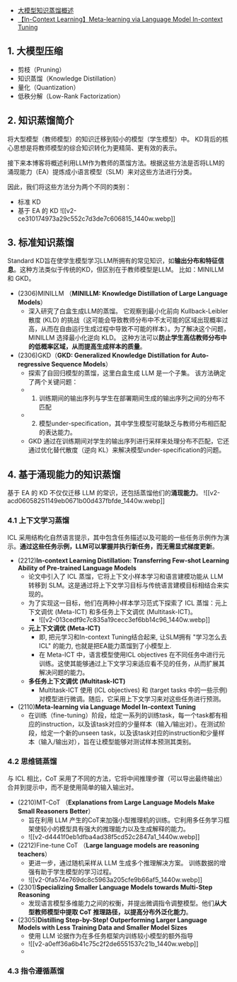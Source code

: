 
- [大模型知识蒸馏概述](https://zhuanlan.zhihu.com/p/659943824)
- [【In-Context Learning】Meta-learning via Language Model In-context Tuning](https://blog.csdn.net/qq_36426650/article/details/128083896)
## 1. 大模型压缩

- 剪枝（Pruning）
- 知识蒸馏（Knowledge Distillation）
- 量化（Quantization）
- 低秩分解（Low-Rank Factorization）

## 2. 知识蒸馏简介

将大型模型（教师模型）的知识迁移到较小的模型（学生模型）中。 KD背后的核心思想是将教师模型的综合知识转化为更精简、更有效的表示。

接下来本博客将概述利用LLM作为教师的蒸馏方法。根据这些方法是否将LLM的涌现能力（EA）提炼成小语言模型（SLM）来对这些方法进行分类。

因此，我们将这些方法分为两个不同的类别：
- 标准 KD 
- 基于 EA 的 KD
 ![[v2-ce310174973a29c552c7d3de7c606815_1440w.webp]]
## 3. 标准知识蒸馏

Standard KD旨在使学生模型学习LLM所拥有的常见知识，如**输出分布和特征信息**。这种方法类似于传统的KD，但区别在于教师模型是LLM。 比如：MINILLM 和 GKD。

- (2306)MINILLM （**MINILLM: Knowledge Distillation of Large Language Models**）
	- 深入研究了白盒生成LLM的蒸馏。 它观察到最小化前向 Kullback-Leibler 散度 (KLD) 的挑战（这可能会导致教师分布中不太可能的区域出现概率过高，从而在自由运行生成过程中导致不可能的样本）。为了解决这个问题，MINILLM 选择最小化逆向 KLD。 这种方法可以**防止学生高估教师分布中的低概率区域，从而提高生成样本的质量**。
- (2306)GKD（**GKD: Generalized Knowledge Distillation for Auto-regressive Sequence Models**） 
	- 探索了自回归模型的蒸馏，这里白盒生成 LLM 是一个子集。 该方法确定了两个关键问题：
	- 1. 训练期间的输出序列与学生在部署期间生成的输出序列之间的分布不匹配
	- 2. 模型under-specification，其中学生模型可能缺乏与教师分布相匹配的表达能力。
	- GKD 通过在训练期间对学生的输出序列进行采样来处理分布不匹配，它还通过优化替代散度（逆向 KL）来解决模型under-specification的问题。

## 4. **基于涌现能力的知识蒸馏**

基于 EA 的 KD 不仅仅迁移 LLM 的常识，还包括蒸馏他们的**涌现能力**。
![[v2-acd06058251149eb0671b00d437fbfde_1440w.webp]]
### 4.1 **上下文学习蒸馏**

ICL 采用结构化自然语言提示，其中包含任务描述以及可能的一些任务示例作为演示。**通过这些任务示例，LLM可以掌握并执行新任务，而无需显式梯度更新**。

- (2212)**In-context Learning Distillation: Transferring Few-shot Learning Ability of Pre-trained Language Models** 
	- 论文中引入了 ICL 蒸馏，它将上下文小样本学习和语言建模功能从 LLM 转移到 SLM。这是通过将上下文学习目标与传统语言建模目标相结合来实现的。
	- 为了实现这一目标，他们在两种小样本学习范式下探索了 ICL 蒸馏：元上下文调优 (Meta-ICT) 和多任务上下文调优 (Multitask-ICT)。
		- ![[v2-013cedf9c7c835a19cecc3ef6bb14c96_1440w.webp]]
	- **元上下文调优 (Meta-ICT)**
		- 即, 把元学习和In-context Tuning结合起来, 让SLM拥有 "学习怎么去ICL" 的能力, 也就是把EA能力蒸馏到了小模型上. 
		- 在 Meta-ICT 中，语言模型使用ICL objectives 在不同任务中进行元训练。这使其能够通过上下文学习来适应看不见的任务，从而扩展其解决问题的能力。
	- **多任务上下文调优 (Multitask-ICT)**
		- Multitask-ICT 使用 (ICL objectives) 和 (target tasks 中的一些示例) 对模型进行微调。随后，它采用上下文学习来对这些任务进行预测。
- (2110)**Meta-learning via Language Model In-context Tuning**
	- 在训练（fine-tuning）阶段，给定一系列的训练task，每一个task都有相应的instruction，以及该task对应的少量样本（输入/输出对）。在测试阶段，给定一个新的unseen task，以及该task对应的instruction和少量样本（输入/输出对），旨在让模型能够对测试样本预测其类别。


### 4.2 **思维链蒸馏**

与 ICL 相比，CoT 采用了不同的方法，它将中间推理步骤（可以导出最终输出）合并到提示中，而不是使用简单的输入输出对。

- (2210)MT-CoT （**Explanations from Large Language Models Make Small Reasoners Better**） 
	- 旨在利用 LLM 产生的CoT来加强小型推理机的训练。它利用多任务学习框架使较小的模型具有强大的推理能力以及生成解释的能力。
	- ![[v2-d4441f0eb1dfba4ad38f5cd52c2847a1_1440w.webp]]
- (2212)Fine-tune CoT （**Large language models are reasoning teachers**）
	- 更进一步，通过随机采样从 LLM 生成多个推理解决方案。 训练数据的增强有助于学生模型的学习过程。
	- ![[v2-0fa574e769dc8c5963a205cfe9b66af5_1440w.webp]]
- (2301)**Specializing Smaller Language Models towards Multi-Step Reasoning**
	- 发现语言模型多维能力之间的权衡，并提出微调指令调整模型。他们**从大型教师模型中提取 CoT 推理路径，以提高分布外泛化能力**。
- (2305)**Distilling Step-by-Step! Outperforming Larger Language Models with Less Training Data and Smaller Model Sizes**
	- 使用 LLM 论据作为在多任务框架内训练较小模型的额外指导
	- ![[v2-a0eff36a6b41c75c2f2de6551537c21b_1440w.webp]]
	- 

### 4.3 **指令遵循蒸馏**

